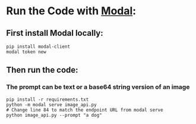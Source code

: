 # Run the Code with [Modal](https://modal.com):
## First install Modal locally:
```
pip install modal-client
modal token new
```
## Then run the code:
### The prompt can be text or a base64 string version of an image
```
pip install -r requirements.txt
python -m modal serve image_api.py
# Change line 84 to match the endpoint URL from modal serve
python image_api.py --prompt "a dog"
```

